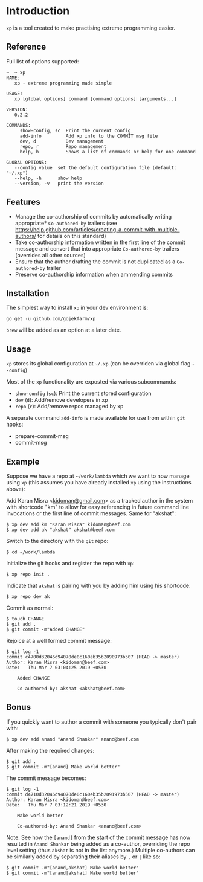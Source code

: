 # Introduction

`xp` is a tool created to make practising extreme programming easier.

## Reference

Full list of options supported:

```
➜  ~ xp
NAME:
   xp - extreme programming made simple

USAGE:
   xp [global options] command [command options] [arguments...]

VERSION:
   0.2.2

COMMANDS:
     show-config, sc  Print the current config
     add-info         Add xp info to the COMMIT msg file
     dev, d           Dev management
     repo, r          Repo management
     help, h          Shows a list of commands or help for one command

GLOBAL OPTIONS:
   --config value  set the default configuration file (default: "~/.xp")
   --help, -h      show help
   --version, -v   print the version
```

## Features

- Manage the co-authorship of commits by automatically writing appropriate* `Co-authored-by` trailers (see https://help.github.com/articles/creating-a-commit-with-multiple-authors/ for details on this standard)
- Take co-authorship information written in the first line of the commit message and convert that into appropriate `Co-authored-by` trailers (overrides all other sources)
- Ensure that the author drafting the commit is not duplicated as a `Co-authored-by` trailer
- Preserve co-authorship information when ammending commits

## Installation

The simplest way to install `xp` in your dev environment is:

```
go get -u github.com/gojekfarm/xp
```

`brew` will be added as an option at a later date.

## Usage

`xp` stores its global configuration at `~/.xp` (can be overriden via global flag `--config`)

Most of the `xp` functionality are exposted via various subcommands:

- `show-config` (`sc`): Print the current stored configuration
- `dev` (`d`): Add/remove developers in xp
- `repo` (`r`): Add/remove repos managed by xp

A separate command `add-info` is made available for use from within `git` hooks:
- prepare-commit-msg
- commit-msg

## Example

Suppose we have a repo at `~/work/lambda` which we want to now manage using `xp` (this assumes you have already installed `xp` using the instructions above):


Add Karan Misra &lt;kidoman@gmail.com&gt; as a tracked author in the system with shortcode "km" to allow for easy referencing in future command line invocations or the first line of commit messages. Same for "akshat":

```
$ xp dev add km "Karan Misra" kidoman@beef.com
$ xp dev add ak "akshat" akshat@beef.com
```

Switch to the directory with the `git` repo:

```
$ cd ~/work/lambda
```

Initialize the git hooks and register the repo with `xp`:

```
$ xp repo init .
```

Indicate that `akshat` is pairing with you by adding him using his shortcode:

```
$ xp repo dev ak
```

Commit as normal:

```
$ touch CHANGE
$ git add .
$ git commit -m"Added CHANGE"
```

Rejoice at a well formed commit message:

```
$ git log -1
commit c4700d32046d94070de0c160eb35b2090973b507 (HEAD -> master)
Author: Karan Misra <kidoman@beef.com>
Date:   Thu Mar 7 03:04:25 2019 +0530

    Added CHANGE

    Co-authored-by: akshat <akshat@beef.com>
```

## Bonus

If you quickly want to author a commit with someone you typically don't pair with:

```
$ xp dev add anand "Anand Shankar" anand@beef.com
```

After making the required changes:

```
$ git add .
$ git commit -m"[anand] Make world better"
```

The commit message becomes:

```
$ git log -1
commit d4710d32046d94070de0c160eb35b2091973b507 (HEAD -> master)
Author: Karan Misra <kidoman@beef.com>
Date:   Thu Mar 7 03:12:21 2019 +0530

    Make world better

    Co-authored-by: Anand Shankar <anand@beef.com>
```

Note: See how the `[anand]` from the start of the commit message has now resulted in `Anand Shankar` being added as a co-author, overriding the repo level setting (thus `akshat` is not in the list anymore.) Multiple co-authors can be similarly added by separating their aliases by `,` or `|` like so:


```
$ git commit -m"[anand,akshat] Make world better"
$ git commit -m"[anand|akshat] Make world better"
```
